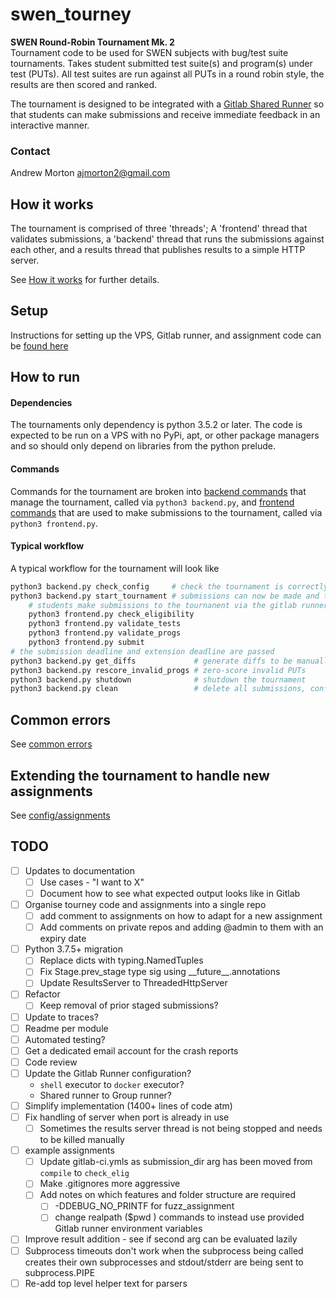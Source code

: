 # swen_tourney

**SWEN Round-Robin Tournament Mk. 2**  
Tournament code to be used for SWEN subjects with bug/test suite tournaments.
Takes student submitted test suite(s) and program(s) under test (PUTs). All test suites are run against all PUTs in a round robin style, the results are then scored and ranked.

The tournament is designed to be integrated with a [Gitlab Shared Runner](https://docs.gitlab.com/ee/ci/runners/) so that students can make submissions and receive immediate feedback in an interactive manner.

### Contact
Andrew Morton ajmorton2@gmail.com

## How it works
The tournament is comprised of three 'threads'; A 'frontend' thread that validates submissions, a 'backend' thread that runs the submissions against each other, and a results thread that publishes results to a simple HTTP server.

See [How it works](docs/how_it_works.md) for further details.

## Setup
Instructions for setting up the VPS, Gitlab runner, and assignment code can be [found here](docs/setup_instructions.md)

## How to run
#### Dependencies
The tournaments only dependency is python 3.5.2 or later. The code is expected to be run on a VPS with no PyPi, apt, or other package managers and so should only depend on libraries from the python prelude.

#### Commands
Commands for the tournament are broken into [backend commands](docs/backend_commands.md) that manage the tournament, called via `python3 backend.py`, and [frontend commands](docs/frontend_commands.md) that are used to make submissions to the tournament, called via `python3 frontend.py`.

#### Typical workflow
A typical workflow for the tournament will look like

```sh
python3 backend.py check_config     # check the tournament is correctly configured
python3 backend.py start_tournament # submissions can now be made and tournament results can be seen on the 8080 port
	# students make submissions to the tournanent via the gitlab runner
	python3 frontend.py check_eligibility
	python3 frontend.py validate_tests
	python3 frontend.py validate_progs
	python3 frontend.py submit
# the submission deadline and extension deadline are passed
python3 backend.py get_diffs             # generate diffs to be manually assessed
python3 backend.py rescore_invalid_progs # zero-score invalid PUTs
python3 backend.py shutdown              # shutdown the tournament
python3 backend.py clean                 # delete all submissions, config and traces
```

## Common errors
See [common errors](docs/common_errors.md)

## Extending the tournament to handle new assignments
See [config/assignments](tournament/config/assignments/README.md)

## TODO
- [ ] Updates to documentation
    - [ ] Use cases - "I want to X"
    - [ ] Document how to see what expected output looks like in Gitlab
- [ ] Organise tourney code and assignments into a single repo
	- [ ] add comment to assignments on how to adapt for a new assignment
	- [ ] Add comments on private repos and adding @admin to them with an expiry date
- [ ] Python 3.7.5+ migration
	- [ ] Replace dicts with typing.NamedTuples
	- [ ] Fix Stage.prev_stage type sig using \_\_future__.annotations
    - [ ] Update ResultsServer to ThreadedHttpServer
- [ ] Refactor
	- [ ] Keep removal of prior staged submissions?
- [ ] Update to traces?
- [ ] Readme per module
- [ ] Automated testing?
- [ ] Get a dedicated email account for the crash reports
- [ ] Code review
- [ ] Update the Gitlab Runner configuration? 
	- `shell` executor to `docker` executor?
	- Shared runner to Group runner?
- [ ] Simplify implementation (1400+ lines of code atm)
- [ ] Fix handling of server when port is already in use
    - [ ] Sometimes the results server thread is not being stopped and needs to be killed manually
- [ ] example assignments
    - [ ] Update gitlab-ci.ymls as submission_dir arg has been moved from `compile` to `check_elig`
    - [ ] Make .gitignores more aggressive
    - [ ] Add notes on which features and folder structure are required
        - [ ] \-DDEBUG_NO_PRINTF for fuzz_assignment
        - [ ] change realpath ($pwd ) commands to instead use provided Gitlab runner environment variables
- [ ] Improve result addition - see if second arg can be evaluated lazily
- [ ] Subprocess timeouts don't work when the subprocess being called creates their own subprocesses and stdout/stderr are being sent to subprocess.PIPE
- [ ] Re-add top level helper text for parsers
